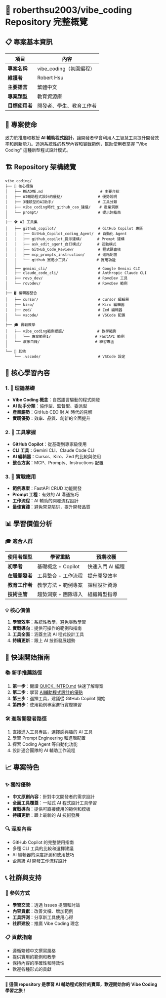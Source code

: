# 🌟 roberthsu2003/vibe_coding Repository 完整概覽

## 📋 專案基本資訊

| 項目 | 內容 |
|------|------|
| **專案名稱** | vibe_coding（氛圍編程） |
| **維護者** | Robert Hsu |
| **主要語言** | 繁體中文 |
| **專案類型** | 教育資源庫 |
| **目標使用者** | 開發者、學生、教育工作者 |

## 🎯 專案使命

致力於推廣和教授 **AI 輔助程式設計**，讓開發者學會利用人工智慧工具提升開發效率和創新能力。透過系統性的教學內容和實戰範例，幫助使用者掌握 "Vibe Coding" 這種新型程式設計模式。

## 🏗️ Repository 架構總覽

```
vibe_coding/
├── 📖 核心理論
│   ├── README.md                          # 主要介紹
│   ├── AI輔助程式設計的優點/                # 優勢說明
│   ├── 3種類型的AI助手/                    # 工具分類
│   ├── vibe_coding時代_github_ceo_建議/    # 產業洞察
│   └── prompt/                           # 提示詞指南
│
├── 🛠️ AI 工具集
│   ├── github_copilot/                   # GitHub Copilot 專區
│   │   ├── GitHub_Copilot_coding_Agent/  # 自動化 Agent
│   │   ├── github_copilot_提示建構/       # Prompt 建構
│   │   ├── ask_edit_agent_自訂模式/       # 互動模式
│   │   ├── GitHub_Code_Review/           # 程式碼審核
│   │   ├── mcp_prompts_instruction/      # 進階配置
│   │   └── github_實用小工具/             # 實用功能
│   │
│   ├── gemini_cli/                       # Google Gemini CLI
│   ├── claude_code_cli/                  # Anthropic Claude CLI
│   ├── revo_dev/                         # RovoDev 工具
│   └── rovodev/                          # RovoDev 範例
│
├── 🖥️ 編輯器整合
│   ├── cursor/                           # Cursor 編輯器
│   ├── kiro/                             # Kiro 編輯器
│   ├── zed/                              # Zed 編輯器
│   └── vscode/                           # VSCode 配置
│
├── 🎓 實戰教學
│   ├── vibe_coding範例樣版/               # 教學範例
│   │   └── 專案範例1/                    # FastAPI 範例
│   └── 演示目錄/                         # 練習專區
│
└── 📁 其他
    └── .vscode/                          # VSCode 設定
```

## 🎯 核心學習內容

### 1. 🧠 理論基礎
- **Vibe Coding 概念**：自然語言驅動的程式開發
- **AI 助手分類**：協作型、監督型、委派型
- **產業趨勢**：GitHub CEO 對 AI 時代的見解
- **實踐優勢**：效率、品質、創新的全面提升

### 2. 🔧 工具掌握
- **GitHub Copilot**：從基礎到專家級使用
- **CLI 工具**：Gemini CLI、Claude Code CLI
- **AI 編輯器**：Cursor、Kiro、Zed 的比較與使用
- **整合方案**：MCP、Prompts、Instructions 配置

### 3. 💼 實戰應用
- **範例專案**：FastAPI CRUD 功能開發
- **Prompt 工程**：有效的 AI 溝通技巧
- **工作流程**：AI 輔助的開發流程設計
- **最佳實踐**：避免常見陷阱，提升開發品質

## 📊 學習價值分析

### 🎓 適合人群
| 使用者類型 | 學習重點 | 預期收穫 |
|------------|----------|----------|
| **初學者** | 基礎概念 + Copilot | 快速入門 AI 編程 |
| **在職開發者** | 工具整合 + 工作流程 | 提升開發效率 |
| **教育工作者** | 教學方法 + 範例專案 | 課程設計資源 |
| **技術主管** | 趨勢洞察 + 團隊導入 | 組織轉型指導 |

### 💡 核心價值
1. **學習效率**：系統性教學，避免零散學習
2. **實戰導向**：提供可操作的範例和指南
3. **工具全面**：涵蓋主流 AI 程式設計工具
4. **持續更新**：跟上 AI 技術發展趨勢

## 🚀 快速開始指南

### 📚 新手推薦路徑
1. **第一步**：閱讀 [QUICK_INTRO.md](./QUICK_INTRO.md) 快速了解專案
2. **第二步**：學習 [AI輔助程式設計的優點](./AI輔助程式設計的優點/README.md)
3. **第三步**：選擇工具，建議從 GitHub Copilot 開始
4. **第四步**：使用範例專案進行實際練習

### 🛠️ 進階開發者路徑
1. 直接進入工具專區，選擇感興趣的 AI 工具
2. 學習 Prompt Engineering 和進階配置
3. 探索 Coding Agent 等自動化功能
4. 設計適合團隊的 AI 輔助工作流程

## 📈 專案特色

### ✨ 獨特優勢
- **中文原創內容**：針對中文開發者的需求設計
- **全面工具覆蓋**：一站式 AI 程式設計工具學習
- **實戰導向**：提供可直接使用的範例和模板
- **持續更新**：跟上最新的 AI 技術發展

### 🔍 深度內容
- GitHub Copilot 的完整使用指南
- 多種 CLI 工具的比較和選擇建議
- AI 編輯器的深度評測和使用技巧
- 企業級 AI 開發工作流程設計

## 📞 社群與支持

### 🤝 參與方式
- **學習交流**：透過 Issues 提問和討論
- **內容貢獻**：改善文檔、增加範例
- **工具評測**：分享新工具使用心得
- **社群建設**：推廣 Vibe Coding 理念

### 📋 貢獻指南
- 遵循繁體中文撰寫風格
- 提供實用的範例和教學
- 保持內容的準確性和時效性
- 歡迎各種形式的貢獻

---

**🎉 這個 repository 是學習 AI 輔助程式設計的寶庫，歡迎開始你的 Vibe Coding 學習之旅！**